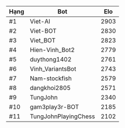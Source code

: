 Hạng|Bot|Elo
---|---|---
#1|Viet-AI|2903
#2|Viet-BOT|2830
#3|Viet_BOT|2823
#4|Hien-Vinh_Bot2|2779
#5|duythong1402|2761
#6|Vinh_VariantsBot|2743
#7|Nam-stockfish|2579
#8|dangkhoi2805|2571
#9|TungJohn|2340
#10|gam3play3r-BOT|2185
#11|TungJohnPlayingChess|2102
